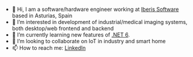 - 👋 Hi, I am a software/hardware engineer working at [Iberis Software](https://iberisoft.com/) based in Asturias, Spain
- 👀 I’m interested in development of industrial/medical imaging systems, both desktop/web frontend and backend
- 🌱 I’m currently learning new features of [.NET 6](https://dotnet.microsoft.com/).
- 💞️ I’m looking to collaborate on IoT in industry and smart home
- 📫 How to reach me: [LinkedIn](https://www.linkedin.com/in/pavelzaytsev/)
